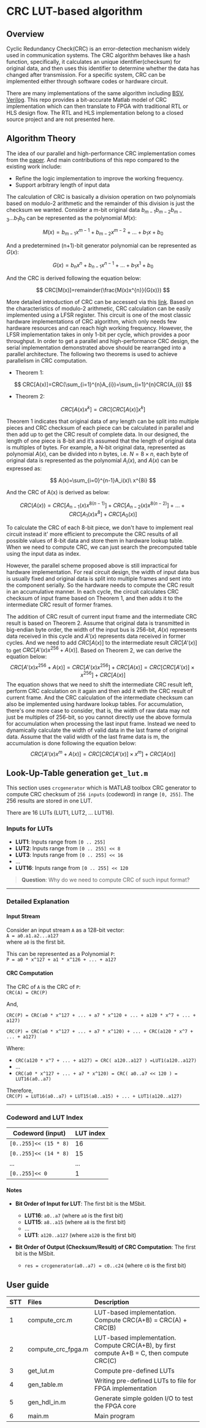 # CRC LUT-based algorithm

## Overview

Cyclic Redundancy Check(CRC) is an error-detection mechanism widely used in communication systems. The CRC algorithm behaves like a hash function, specifically, it calculates an unique identifier(checksum) for original data, and then uses this identifier to determine whether the data has changed after transmission. For a specific system, CRC can be implemented either through software codes or hardware circuit.

There are many implementations of the same algorithm including [BSV](https://github.com/datenlord/blue-crc/tree/main), [Verilog](https://bitbucket.org/spandeygit/crc32_verilog). This repo provides a bit-accurate Matlab model of CRC implementation which can then translate to FPGA with traditional RTL or HLS design flow. The RTL and HLS implementation belong to a closed source project and are not presented here.

## Algorithm Theory

The idea of our parallel and high-performance CRC implementation comes from the [paper](https://ieeexplore.ieee.org/abstract/document/5501903). And main contributions of this repo compared to the existing work include:

- Refine the logic implementation to improve the working frequency.
- Support arbitrary length of input data

The calculation of CRC is basically a division operation on two polynomials based on modulo-2 arithmetic and the remainder of this division is just the checksum we wanted. Consider a m-bit original data $b_{m-1}b_{m-2}b_{m-3}...b_{1}b_{0}$ can be represented as the polynomial $M(x)$:

$$
M(x)=b_{m-1}x^{m-1}+b_{m-2}x^{m-2}+...+b_{1}x+b_{0}
$$

And a predetermined (n+1)-bit generator polynomial can be represented as $G(x)$:

$$
G(x)=b_{n}x^{n}+b_{n-1}x^{n-1}+...+b_{1}x^{1}+b_{0}
$$

And the CRC is derived following the equation below:

$$
CRC[M(x)]=remainder(\frac{M(x)x^{n}}{G(x)})
$$

More detailed introduction of CRC can be accessed via this [link](https://en.wikipedia.org/wiki/Cyclic_redundancy_check). Based on the characteristics of modulo-2 arithmetic, CRC calculation can be easily implemented using a LFSR register. This circuit is one of the most classic hardware implementations of CRC algorithm, which only needs few hardware resources and can reach high working frequency. However, the LFSR implementation takes in only 1-bit per cycle, which provides a poor throughput. In order to get a parallel and high-performance CRC design, the serial implementation demonstrated above should be rearranged into a parallel architecture. The following two theorems is used to achieve parallelism in CRC computation.

- Theorem 1:

$$
CRC[A(x)]=CRC(\sum_{i=1}^{n}A_{i})=\sum_{i=1}^{n}CRC(A_{i})
$$

- Theorem 2:

$$
CRC[A(x)x^k] = CRC[CRC[A(x)]x^k]
$$

Theorem 1 indicates that original data of any length can be split into multiple pieces and CRC checksum of each piece can be calculated in parallel and then add up to get the CRC result of complete data. In our designed, the length of one piece is 8-bit and it’s assumed that the length of original data is multiples of bytes. For example, a N-bit original data, represented as polynomial $A(x)$, can be divided into n bytes, i.e. $N=8\times n$, each byte of original data is represented as the polynomial $A_{i}(x)$, and $A(x)$ can be expressed as:

$$
A(x)=\sum_{i=0}^{n-1}A_i(x)\ x^{8i}
$$

And the CRC of A(x) is derived as below:

$$
CRC(A(x))=CRC[A_{n-1}(x)x^{8(n-1)}]+CRC[A_{n-2}(x)x^{8(n-2)}]+... +CRC[A_{1}(x)x^8]+ CRC[A_{0}(x)]
$$

To calculate the CRC of each 8-bit piece, we don't have to implement real circuit instead it' more efficient to precompute the CRC results of all possible values of 8-bit data and store them in hardware lookup table. When we need to compute CRC, we can just search the precomputed table using the input data as index.

However, the parallel scheme proposed above is still impractical for hardware implementation. For real circuit design, the width of input data bus is usually fixed and original data is split into multiple frames and sent into the component serially. So the hardware needs to compute the CRC result in an accumulative manner. In each cycle, the circuit calculates CRC checksum of input frame based on Theorem 1, and then adds it to the intermediate CRC result of former frames. 

The addition of CRC result of current input frame and the intermediate CRC result is based on Theorem 2. Assume that original data is transmitted in big-endian byte order, the width of the input bus is 256-bit, $A(x)$ represents data received in this cycle and $A'(x)$ represents data received in former cycles. And we need to add $CRC[A(x)]$ to the intermediate result $CRC[A'(x)]$ to get $CRC[A'(x)x^{256} + A(x)]$. Based on Theorem 2, we can derive the equation below:
$$CRC[A'(x)x^{256}+A(x)]=CRC[A'(x)x^{256}]+CRC[A(x)]=CRC[CRC[A'(x)]\times x^{256}]+CRC[A(x)]$$
The equation shows that we need to shift the intermediate CRC result left, perform CRC calculation on it again and then add it with the CRC result of current frame. And the CRC calculation of the intermediate checksum can also be implemented using hardware lookup tables. For accumulation, there's one more case to consider, that is, the width of raw data may not just be multiples of 256-bit, so you cannot directly use the above formula for accumulation when processing the last input frame. Instead we need to dynamically calculate the width of valid data in the last frame of original data. Assume that the valid width of the last frame data is m, the accumulation is done following the equation below:
$$CRC[A'(x)x^m+A(x)]=CRC[CRC[A'(x)]\times x^m]+CRC[A(x)]$$


## Look-Up-Table generation `get_lut.m`

This section uses `crcgenerator` which is MATLAB toolbox CRC generator to compute CRC checksum of `256 inputs` (codeword) in range `[0, 255]`. The 256 results are stored in one LUT.

There are 16 LUTs (LUT1, LUT2, ... LUT16).

### Inputs for LUTs

- **LUT1**: Inputs range from `[0 .. 255]`
- **LUT2**: Inputs range from `[0 .. 255] << 8`
- **LUT3**: Inputs range from `[0 .. 255] << 16`
- ...
- **LUT16**: Inputs range from `[0 .. 255] << 120`

> **Question**: Why do we need to compute CRC of such input format?

---

### Detailed Explanation

#### Input Stream

Consider an input stream `A` as a 128-bit vector:  
`A = a0.a1.a2...a127`  
where `a0` is the first bit.

This can be represented as a Polynomial `P`:  
`P = a0 * x^127 + a1 * x^126 + ... + a127`

#### CRC Computation

The CRC of `A` is the CRC of `P`:  
`CRC(A) = CRC(P)`

And,

`CRC(P) = CRC(a0 * x^127 + ... + a7 * x^120 + ... + a120 * x^7 + ... + a127)`

`CRC(P) = CRC(a0 * x^127 + ... + a7 * x^120) + ... + CRC(a120 * x^7 + ... + a127)`

Where:  
- `CRC(a120 * x^7 + ... + a127) = CRC( a120..a127 ) =LUT1(a120..a127)`
- ...
- `CRC(a0 * x^127 + ... + a7 * x^120) = CRC( a0..a7 << 120 ) = LUT16(a0..a7)`

Therefore,  
`CRC(P) = LUT16(a0..a7) + LUT15(a8..a15) + ... + LUT1(a120..a127)`

---

### Codeword and LUT Index

| Codeword (input) | LUT index |
|------------------|-----------|
| `[0..255]<< (15 * 8)`    | 16        |
| `[0..255]<< (14 * 8)`    | 15        |
| ...                      | ...       |
| `[0..255]<< 0`           | 1         |

#### Notes

- **Bit Order of Input for LUT**: The first bit is the MSbit.
  - **LUT16**: `a0..a7` (where `a0` is the first bit)
  - **LUT15**: `a8..a15` (where `a8` is the first bit)
  - ...
  - **LUT1**: `a120..a127` (where `a120` is the first bit)

- **Bit Order of Output (Checksum/Result) of CRC Computation**: The first bit is the MSbit.
  - `res = crcgenerator(a0..a7) = c0..c24` (where `c0` is the first bit)

## User guide

| STT  | Files              | Description                                             |
|:---  | :---               | :---                                                   |
|   1  | compute_crc.m      | LUT-based implementation. Compute CRC(A+B) = CRC(A) + CRC(B)  |
|   2  | compute_crc_fpga.m | LUT-based implementation. Compute CRC(A+B), by first compute A+B = C, then compute CRC(C)   |
|   3  | get_lut.m          | Compute pre-defined LUTs  |
|   4  | gen_table.m        | Writing pre-defined LUTs to file for FPGA implementation   |
|   5  | gen_hdl_in.m       | Generate simple golden I/O to test the FPGA core  |
|   6  | main.m             | Main program  |